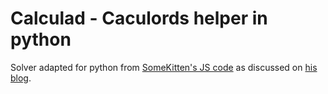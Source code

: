 # Calculad - Caculords helper in python

Solver adapted for python from [SomeKitten's JS code](https://github.com/SomeKittens/calculords-solver) as discussed on [his blog](https://rkoutnik.com/2016/04/06/Hacking-Calculords.html).
